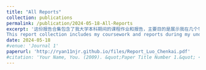 ```yaml
---
title: "All Reports"
collection: publications
permalink: /publication/2024-05-18-All-Reports
excerpt: '这份报告合集包含了我大学本科期间的课程作业和报告，主要目的是展示我在几个学期中报告写作能力的提升，以及我能做些什么。  
This report collection includes my coursework and reports during my undergraduate years, mainly to demonstrate the improvement of my report writing skills over several semesters, and what I am capable of.'
date: 2024-05-18
#venue: 'Journal 1'
paperurl: 'http://ryan11njr.github.io/files/Report_Luo_Chenkai.pdf'
#citation: 'Your Name, You. (2009). &quot;Paper Title Number 1.&quot; <i>Journal 1</i>. 1(1).'
---
```



